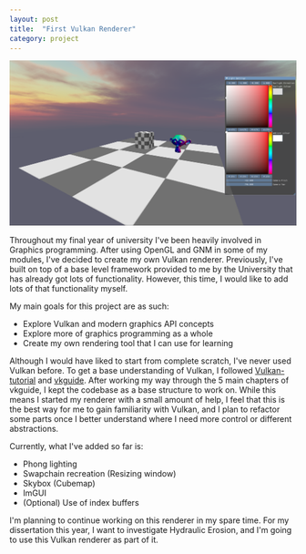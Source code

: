 ```yaml
---
layout: post
title:  "First Vulkan Renderer"
category: project
---
```


![Renderer](/assets/images/vulkan/rendererInitial.png)

Throughout my final year of university I've been heavily involved in Graphics programming. After using OpenGL and GNM in some of my modules, I've decided to create my own Vulkan renderer. Previously, I've built on top of a base level framework provided to me by the University that has already got lots of functionality. However, this time, I would like to add lots of that functionality myself.

My main goals for this project are as such:
- Explore Vulkan and modern graphics API concepts
- Explore more of graphics programming as a whole
- Create my own rendering tool that I can use for learning

Although I would have liked to start from complete scratch, I've never used Vulkan before. To get a base understanding of Vulkan, I followed [Vulkan-tutorial](https://vulkan-tutorial.com/) and [vkguide](https://vkguide.dev/). After working my way through the 5 main chapters of vkguide, I kept the codebase as a base structure to work on. While this means I started my renderer with a small amount of help, I feel that this is the best way for me to gain familiarity with Vulkan, and I plan to refactor some parts once I better understand where I need more control or different abstractions.

Currently, what I've added so far is:
- Phong lighting
- Swapchain recreation (Resizing window)
- Skybox (Cubemap)
- ImGUI
- (Optional) Use of index buffers

I'm planning to continue working on this renderer in my spare time. For my dissertation this year, I want to investigate Hydraulic Erosion, and I'm going to use this Vulkan renderer as part of it.




